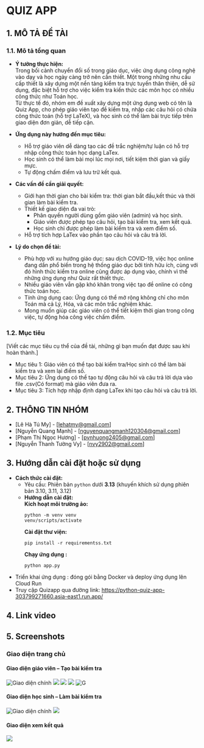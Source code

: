 #   QUIZ APP


## 1. MÔ TẢ ĐỀ TÀI

### 1.1. Mô tả tổng quan

- **Ý tưởng thực hiện:**  
  Trong bối cảnh chuyển đổi số trong giáo dục, việc ứng dụng công nghệ vào dạy và học ngày càng trở nên cần thiết. Một trong những nhu cầu cấp thiết là xây dựng một nền tảng kiểm tra trực tuyến thân thiện, dễ sử dụng, đặc biệt hỗ trợ cho việc kiểm tra kiến thức các môn học có nhiều công thức như Toán học.  
  Từ thực tế đó, nhóm em đề xuất xây dựng một ứng dụng web có tên là Quiz App, cho phép giáo viên tạo đề kiểm tra, nhập các câu hỏi có chứa công thức toán (hỗ trợ LaTeX), và học sinh có thể làm bài trực tiếp trên giao diện đơn giản, dễ tiếp cận.  

- **Ứng dụng này hướng đến mục tiêu:** 
    + Hỗ trợ giáo viên dễ dàng tạo các đề trắc nghiệm/tự luận có hỗ trợ nhập công thức toán học dạng LaTex.  
    + Học sinh có thể làm bài mọi lúc mọi nơi, tiết kiệm thời gian và giấy mực.  
    + Tự động chấm điểm và lưu trữ kết quả.
- **Các vấn đề cần giải quyết:**
    + Giới hạn thời gian cho bài kiểm tra: thời gian bắt đầu,kết thúc và thời gian làm bài kiểm tra.
    + Thiết kế giao diện đa vai trò:  
        * Phân quyền người dùng gồm giáo viên (admin) và học sinh.  
        * Giáo viên được phép tạo câu hỏi, tạo bài kiểm tra, xem kết quả.  
        * Học sinh chỉ được phép làm bài kiểm tra và xem điểm số.
    + Hỗ trợ tích hợp LaTex vào phần tạo câu hỏi và câu trả lời.
- **Lý do chọn đề tài:**
    + Phù hợp với xu hướng giáo dục: sau dịch COVID-19, việc học online đang dần phổ biến trong hệ thống giáo dục bởi tính hữu ích, cùng với đó hình thức kiểm tra online cũng được áp dụng vào, chính vì thế những ứng dụng như Quiz rất thiết thực.
    + Nhiều giáo viên vẫn gặp khó khăn trong việc tạo đề online có công thức toán học.
    + Tính ứng dụng cao: Ứng dụng có thể mở rộng không chỉ cho môn Toán mà cả Lý, Hóa, và các môn trắc nghiệm khác.
    + Mong muốn giúp các giáo viên có thể tiết kiệm thời gian trong công việc, tự động hóa công việc chấm điểm.
      
### 1.2. Mục tiêu
[Viết các mục tiêu cụ thể của đề tài, những gì bạn muốn đạt được sau khi hoàn thành.]
- Mục tiêu 1: Giáo viên có thể tạo bài kiểm tra/Học sinh có thể làm bài kiểm tra và xem lại điểm số.
- Mục tiêu 2: Ứng dụng có thể tạo tự động câu hỏi và câu trả lời dựa vào file .csv(Có format) mà giáo viên đưa ra.
- Mục tiêu 3: Tích hợp nhập định dạng LaTex khi tạo câu hỏi và câu trả lời.
  
## 2. THÔNG TIN NHÓM

- [Lê Hà Tú My] - [lehatmy@gmail.com]
- [Nguyễn Quang Mạnh] - [nguyenquangmanh120304@gmail.com]
- [Phạm Thị Ngọc Hương] - [pvnhuong2405@gmail.com]
- [Nguyễn Thanh Tường Vy] - [nvy2902@gmail.com]

## 3. Hướng dẫn cài đặt hoặc sử dụng

- **Cách thức cài đặt:**   
  + Yêu cầu: Phiên bản `python` dưới **3.13** (khuyến khích sử dụng phiên bản 3.10, 3.11, 3.12)  
  + **Hướng dẫn cài đặt:**    
    **Kích hoạt môi trường ảo:**
    ```
    python -m venv venv
    venv/scripts/activate
    ```
    **Cài đặt thư viện:**
    ```
    pip install -r requirementss.txt
    ```
    **Chạy ứng dụng :**
    ```
    python app.py
    ```

* Triển khai ứng dụng : đóng gói bằng Docker và deploy ứng dụng lên Cloud Run
* Truy cập Quizapp qua đường link: https://python-quiz-app-303799271660.asia-east1.run.app/ 

## 4. Link video

## 5. Screenshots

### Giao diện trang chủ
#### Giao diện giáo viên – Tạo bài kiểm tra
![Giao diện chính](image/home.png)
![](image/create_quiz.png)
![](image/create_quiz2.png)
![](image/create_quiz3.png)
![G](image/create_quiz4.png)
#### Giao diện học sinh – Làm bài kiểm tra
![Giao diện chính](image/student_home.png)
![](image/view_quiz.png)
#### Giao diện xem kết quả
![](image/results_after.png)

